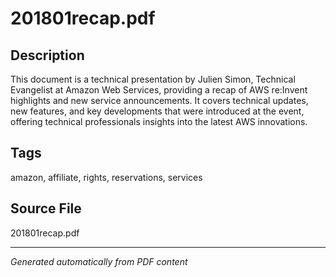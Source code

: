 # 201801recap.pdf

## Description
This document is a technical presentation by Julien Simon, Technical Evangelist at Amazon Web Services, providing a recap of AWS re:Invent highlights and new service announcements. It covers technical updates, new features, and key developments that were introduced at the event, offering technical professionals insights into the latest AWS innovations.
## Tags
amazon, affiliate, rights, reservations, services

## Source File
201801recap.pdf

---
*Generated automatically from PDF content*
